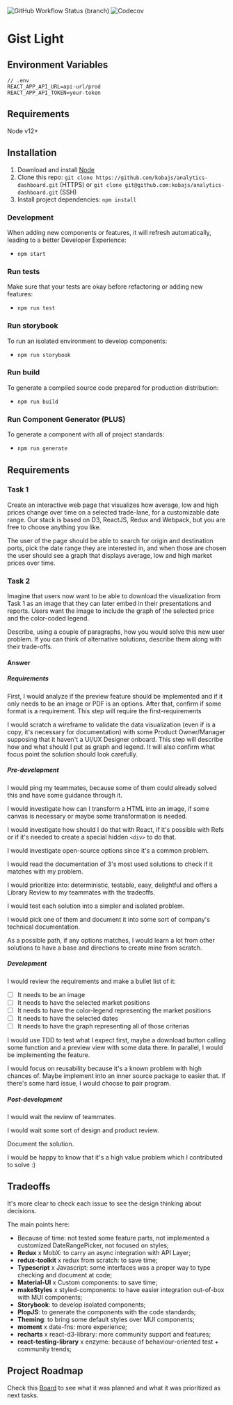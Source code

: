![GitHub Workflow Status (branch)](https://img.shields.io/github/workflow/status/kobajs/analytics-dashboard/CI/main) ![Codecov](https://img.shields.io/codecov/c/github/kobajs/analytics-dashboard)

# Gist Light

## Environment Variables

```
// .env
REACT_APP_API_URL=api-url/prod
REACT_APP_API_TOKEN=your-token
```

## Requirements

Node v12+

## Installation

1. Download and install [Node](https://nodejs.org/)
2. Clone this repo: `git clone https://github.com/kobajs/analytics-dashboard.git` (HTTPS) or `git clone git@github.com:kobajs/analytics-dashboard.git` (SSH)
3. Install project dependencies: `npm install`

### Development

When adding new components or features, it will refresh automatically, leading to a better Developer Experience:

- `npm start`

### Run tests

Make sure that your tests are okay before refactoring or adding new features:

- `npm run test`

### Run storybook

To run an isolated environment to develop components:

- `npm run storybook`

### Run build

To generate a compiled source code prepared for production distribution:
 
- `npm run build`

### Run Component Generator (**PLUS**)

To generate a component with all of project standards:

- `npm run generate`

## Requirements

### Task 1

Create an interactive web page that visualizes how average, low and high prices change over time on a selected trade-lane, for a customizable date range. Our stack is based on D3, ReactJS, Redux and Webpack, but you are free to choose anything you like.

The user of the page should be able to search for origin and destination ports, pick the date range they are interested in, and when those are chosen the user should see a graph that displays average, low and high market prices over time.

### Task 2

Imagine that users now want to be able to download the visualization from Task 1 as an image that they can later embed in their presentations and reports. Users want the image to include the graph of the selected price and the color-coded legend.

Describe, using a couple of paragraphs, how you would solve this new user problem. If you can think of alternative solutions, describe them along with their trade-offs.

#### Answer

##### Requirements

First, I would analyze if the preview feature should be implemented and if it only needs to be an image or PDF is an options. After that, confirm if some format is a requirement. This step will require the first-requirements

I would scratch a wireframe to validate the data visualization (even if is a copy, it's necessary for documentation) with some Product Owner/Manager supposing that it haven't a UI/UX Designer onboard. This step will describe how and what should I put as graph and legend. It will also confirm what focus point the solution should look carefully.

##### Pre-development

I would ping my teammates, because some of them could already solved this and have some guidance through it.

I would investigate how can I transform a HTML into an image, if some canvas is necessary or maybe some transformation is needed.

I would investigate how should I do that with React, if it's possible with Refs or if it's needed to create a special hidden `<div>` to do that.

I would investigate open-source options since it's a common problem.

I would read the documentation of 3's most used solutions to check if it matches with my problem.

I would prioritize into: deterministic, testable, easy, delightful and offers a Library Review to my teammates with the tradeoffs.

I would test each solution into a simpler and isolated problem.

I would pick one of them and document it into some sort of company's technical documentation.
  
As a possible path, if any options matches, I would learn a lot from other solutions to have a base and directions to create mine from scratch.

##### Development

I would review the requirements and make a bullet list of it:
  - [ ] It needs to be an image
  - [ ] It needs to have the selected market positions
  - [ ] It needs to have the color-legend representing the market positions
  - [ ] It needs to have the selected dates
  - [ ] It needs to have the graph representing all of those criterias

I would use TDD to test what I expect first, maybe a download button calling some function and a preview view with some data there.
In parallel, I would be implementing the feature.

I would focus on reusability because it's a known problem with high chances of. Maybe implement into an inner source package to easier that.
If there's some hard issue, I would choose to pair program.

##### Post-development

I would wait the review of teammates.

I would wait some sort of design and product review.

Document the solution.

I would be happy to know that it's a high value problem which I contributed to solve :)

## Tradeoffs

It's more clear to check each issue to see the design thinking about decisions.

The main points here:

- Because of time: not tested some feature parts, not implemented a customized DateRangePicker, not focused on styles;
- **Redux** x MobX:  to carry an async integration with API Layer;
- **redux-toolkit** x redux from scratch: to save time;
- **Typescript** x Javascript: some interfaces was a proper way to type checking and document at code;
- **Material-UI** x Custom components: to save time;
- **makeStyles** x styled-components: to have easier integration out-of-box with MUI components;
- **Storybook**: to develop isolated components;
- **PlopJS**: to generate the components with the code standards;
- **Theming**: to bring some default styles over MUI components;
- **moment** x date-fns: more experience;
- **recharts** x react-d3-library: more community support and features;
- **react-testing-library** x enzyme: because of behaviour-oriented test + community trends;

## Project Roadmap

Check this [Board](https://github.com/kobajs/analytics-dashboard/projects/1) to see what it was planned and what it was prioritized as next tasks.
